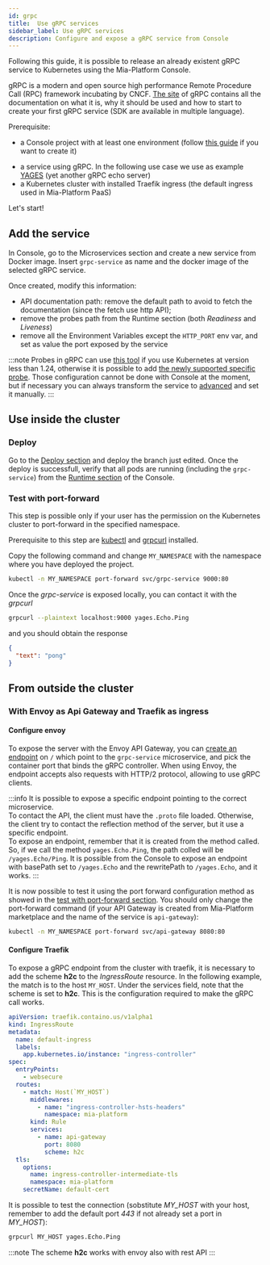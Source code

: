 ```yaml
---
id: grpc
title:  Use gRPC services
sidebar_label: Use gRPC services
description: Configure and expose a gRPC service from Console
---
```


Following this guide, it is possible to release an already existent gRPC service to Kubernetes using the Mia-Platform Console.

gRPC is a modern and open source high performance Remote Procedure Call (RPC) framework incubating by CNCF. [The site](https://grpc.io/) of gRPC contains all the documentation on what it is, why it should be used and how to start to create your first gRPC service (SDK are available in multiple language).

Prerequisite:

- a Console project with at least one environment (follow [this guide](/console/project-configuration/create-a-project.mdx) if you want to create it)
<!-- TODO: change YAGES with our gRPC server -->
- a service using gRPC. In the following use case we use as example [YAGES](https://github.com/mhausenblas/yages) (yet another gRPC echo server)
- a Kubernetes cluster with installed Traefik ingress (the default ingress used in Mia-Platform PaaS)

Let's start!

## Add the service

In Console, go to the Microservices section and create a new service from Docker image. Insert `grpc-service` as name and the docker image of the selected gRPC service.

Once created, modify this information:

- API documentation path: remove the default path to avoid to fetch the documentation (since the fetch use http API);
- remove the probes path from the Runtime section (both *Readiness* and *Liveness*)
- remove all the Environment Variables except the `HTTP_PORT` env var, and set as value the port exposed by the service

:::note
Probes in gRPC can use [this tool](https://github.com/grpc-ecosystem/grpc-health-probe/) if you use Kubernetes at version less than 1.24, otherwise it is possible to add [the newly supported specific probe](https://kubernetes.io/docs/tasks/configure-pod-container/configure-liveness-readiness-startup-probes/#define-a-grpc-liveness-probe). Those configuration cannot be done with Console at the moment, but if necessary you can always transform the service to [advanced](/development_suite/api-console/api-design/services.md#advanced-configuration) and set it manually.
:::

## Use inside the cluster

### Deploy

Go to the [Deploy section](/development_suite/deploy/overview.md) and deploy the branch just edited. Once the deploy is successfull, verify that all pods are running (including the `grpc-service`) from the [Runtime section](/development_suite/monitoring/introduction.md) of the Console.

### Test with port-forward

This step is possible only if your user has the permission on the Kubernetes cluster to port-forward in the specified namespace.

Prerequisite to this step are [kubectl](https://kubernetes.io/docs/tasks/tools/) and [grpcurl](https://github.com/fullstorydev/grpcurl) installed.

Copy the following command and change `MY_NAMESPACE` with the namespace where you have deployed the project.

```sh
kubectl -n MY_NAMESPACE port-forward svc/grpc-service 9000:80
```

Once the *grpc-service* is exposed locally, you can contact it with the *grpcurl*

```sh
grpcurl --plaintext localhost:9000 yages.Echo.Ping
```

and you should obtain the response

```json
{
  "text": "pong"
}
```

## From outside the cluster

### With Envoy as Api Gateway and Traefik as ingress

#### Configure envoy

To expose the server with the Envoy API Gateway, you can [create an endpoint](/development_suite/api-console/api-design/endpoints.md) on `/` which point to the `grpc-service` microservice, and pick the container port that binds the gRPC controller.
When using Envoy, the endpoint accepts also requests with HTTP/2 protocol, allowing to use gRPC clients.

:::info
It is possible to expose a specific endpoint pointing to the correct microservice.  
To contact the API, the client must have the `.proto` file loaded. Otherwise, the client try to contact the reflection method of the server, but it use a specific endpoint.  
To expose an endpoint, remember that it is created from the method called. So, if we call the method `yages.Echo.Ping`, the path colled will be `/yages.Echo/Ping`. It is possible from the Console to expose an endpoint with basePath set to `/yages.Echo` and the rewritePath to `/yages.Echo`, and it works.
:::

It is now possible to test it using the port forward configuration method as showed in the [test with port-forward section](#test-with-port-forward).
You should only change the port-forward command (if your API Gateway is created from Mia-Platform marketplace and the name of the service is `api-gateway`):

```sh
kubectl -n MY_NAMESPACE port-forward svc/api-gateway 8080:80
```

#### Configure Traefik

To expose a gRPC endpoint from the cluster with traefik, it is necessary to add the scheme **h2c** to the *IngressRoute* resource.
In the following example, the match is to the host `MY_HOST`. Under the services field, note that the scheme is set to **h2c**. This is the configuration required to make the gRPC call works.

```yaml
apiVersion: traefik.containo.us/v1alpha1
kind: IngressRoute
metadata:
  name: default-ingress
  labels:
    app.kubernetes.io/instance: "ingress-controller"
spec:
  entryPoints:
    - websecure
  routes:
    - match: Host(`MY_HOST`)
      middlewares:
        - name: "ingress-controller-hsts-headers"
          namespace: mia-platform
      kind: Rule
      services:
        - name: api-gateway
          port: 8080
          scheme: h2c
  tls:
    options:
      name: ingress-controller-intermediate-tls
      namespace: mia-platform
    secretName: default-cert
```

It is possible to test the connection (sobstitute  *MY_HOST* with your host, remember to add the default port *443* if not already set a port in *MY_HOST*):

```sh
grpcurl MY_HOST yages.Echo.Ping
```

:::note
The scheme **h2c** works with envoy also with rest API
:::

